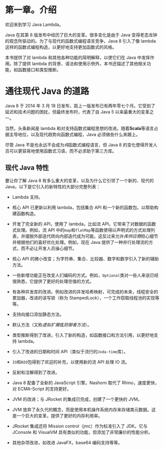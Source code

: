 # 第一章。介绍

欢迎来到学习 Java Lambda。

Java 在其第 8 版发布中经历了巨大的变革。很多变化是由于 Java 变得老态龙钟的观念所驱动的。为了与现代的函数式编程语言竞争，Java 8 引入了像 lambda 这样的函数式编程构造，以更好地支持更加函数式的风格。

本书提供了对 lambda 和其他各种功能的简明解释，以使它们在 Java 中发挥作用。除了提供 lambda 的背景、语法和使用示例外，本书还描述了其他相关功能，如函数接口和类型推断。

# 通往现代 Java 的道路

Java 8 于 2014 年 3 月 18 日发布，距上一版发布已有两年零七个月。它受到了延迟和技术问题的困扰，但最终发布时，代表了自 Java 5 以来最重大的变革之一。

当然，头条新闻是 lambda 和对支持函数式编程思想的改进。随着**Scala**等语言占据主导地位，以及现代趋势向函数式编程，Java 必须做些什么来跟上。

尽管 Java 不是也永远不会成为*纯*函数式编程语言，但 Java 8 的变化使得开发人员可以更容易地使用函数式习语，而不必求助于第三方库。

## 现代 Java 特性

要让你了解 Java 8 有多么重大的变革，以及为什么它引领了一个新的、现代的 Java，以下是它引入的新特性的大部分完整列表：

+   Lambda 支持。

+   核心 API 已更新以利用 lambda，包括集合 API 和一个新的函数包，以帮助构建函数构造。

+   开发了完全新的 API，使用了 lambda，比如流 API，它带来了对数据的函数式处理。例如，流 API 中的`map`和`flatMap`等函数使得以声明式的方式处理列表，并摆脱外部迭代转向内部迭代成为可能。这反过来允许*库供应商*担心细节并根据他们的喜好优化处理。例如，现在 Java 提供了一种并行处理流的方式，而不必让开发人员操心细节。

+   核心 API 的微小改变；为字符串、集合、比较器、数字和数学引入了新的辅助方法。

+   一些新增功能正在改变人们编码的方式。例如，`Optional`类对一些人来说已经很熟悉，它提供了更好的处理空值的方式。

+   有各种并发库的改进。例如改进的并发哈希映射，可完成的未来，线程安全的累加器，改进的读写锁（称为 StampedLock），一个工作窃取线程池的实现等等。

+   支持向接口添加静态方法。

+   默认方法（又称*虚拟扩展*或*防御者方法*）。

+   类型推断得到了改进，引入了新的构造，如函数接口和方法引用，以更好地支持 lambda。

+   引入了改进的日期和时间 API（类似于流行的`Joda-time`库）。

+   `IO`和`NIO`包得到了欢迎的补充，以使用新的流 API 处理 IO 流。

+   反射和注解得到了改进。

+   Java 8 配备了全新的 JavaScript 引擎。Nashorn 取代了 Rhino，速度更快，对 ECMA-Script 的支持更好。

+   JVM 的改进；与 JRocket 的集成已完成，创建了一个更快的 JVM。

+   JVM 放弃了永久代的概念，而是使用本机操作系统内存来存储类元数据。这是一个巨大的变革，提供了更好的内存利用率。

+   JRocket 集成还将 Mission control（jmc）作为标准引入了 JDK。它与 JConsole 和 VisualVM 具有类似的功能，但添加了非常廉价的性能分析。

+   其他杂项改进，如改进 JavaFX，base64 编码支持等等。
